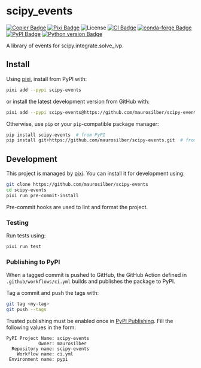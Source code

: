 # scipy_events

[![Copier Badge][copier-badge]][copier-url]
[![Pixi Badge][pixi-badge]][pixi-url]
![License][license-badge]
[![CI Badge][ci-badge]][ci-url]
[![conda-forge Badge][conda-forge-badge]][conda-forge-url]
[![PyPI Badge][pypi-badge]][pypi-url]
[![Python version Badge][pypi-version-badge]][pypi-version-url]

A library of events for scipy.integrate.solve_ivp.

## Install

Using [pixi](pixi-url),
install from PyPI with:

```sh
pixi add --pypi scipy-events
```

or install the latest development version from GitHub with:

```sh
pixi add --pypi scipy-events@https://github.com/maurosilber/scipy-events.git
```

Otherwise,
use `pip` or your `pip`-compatible package manager:

```sh
pip install scipy-events  # from PyPI
pip install git+https://github.com/maurosilber/scipy-events.git  # from GitHub
```

## Development

This project is managed by [pixi](https://pixi.sh).
You can install it for development using:

```sh
git clone https://github.com/maurosilber/scipy-events
cd scipy-events
pixi run pre-commit-install
```

Pre-commit hooks are used to lint and format the project.

### Testing

Run tests using:

```sh
pixi run test
```

### Publishing to PyPI

When a tagged commit is pushed to GitHub,
the GitHub Action defined in `.github/workflows/ci.yml`
builds and publishes the package to PyPI.

Tag a commit and push the tags with:

```sh
git tag <my-tag>
git push --tags
```

Trusted publishing must be enabled once in [PyPI Publishing](https://pypi.org/manage/account/publishing/).
Fill the following values in the form:

```
PyPI Project Name: scipy-events
            Owner: maurosilber
  Repository name: scipy-events
    Workflow name: ci.yml
 Environment name: pypi
```

[ci-badge]: https://img.shields.io/github/actions/workflow/status/maurosilber/scipy-events/ci.yml
[ci-url]: https://github.com/maurosilber/scipy-events/actions/workflows/ci.yml
[conda-forge-badge]: https://img.shields.io/conda/vn/conda-forge/scipy_events?logoColor=white&logo=conda-forge
[conda-forge-url]: https://prefix.dev/channels/conda-forge/packages/scipy_events
[copier-badge]: https://img.shields.io/endpoint?url=https://raw.githubusercontent.com/copier-org/copier/master/img/badge/badge-black.json
[copier-url]: https://github.com/copier-org/copier
[license-badge]: https://img.shields.io/badge/license-MIT-blue
[pixi-badge]: https://img.shields.io/endpoint?url=https://raw.githubusercontent.com/prefix-dev/pixi/main/assets/badge/v0.json
[pixi-url]: https://pixi.sh
[pypi-badge]: https://img.shields.io/pypi/v/scipy_events.svg?logo=pypi&logoColor=white
[pypi-url]: https://pypi.org/project/scipy_events
[pypi-version-badge]: https://img.shields.io/pypi/pyversions/scipy_events?logoColor=white&logo=python
[pypi-version-url]: https://pypi.org/project/scipy_events
